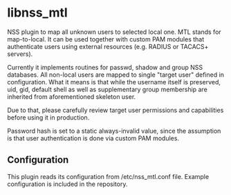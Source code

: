 # libnss_mtl

NSS plugin to map all unknown users to selected local one. MTL stands for map-to-local.
It can be used together with custom PAM modules that authenticate users using external resources (e.g. RADIUS or TACACS+ servers).

Currently it implements routines for passwd, shadow and group NSS databases.
All non-local users are mapped to single "target user" defined in configuration.
What it means is that while the username itself is preserved, uid, gid, default shell as well as supplementary group membership
are inherited from aforementioned skeleton user.

Due to that, please carefully review target user permissions and capabilities before using it in production.

Password hash is set to a static always-invalid value, since the assumption is that user authentication
is done via custom PAM modules.

## Configuration

This plugin reads its configuration from /etc/nss_mtl.conf file.
Example configuration is included in the repository.